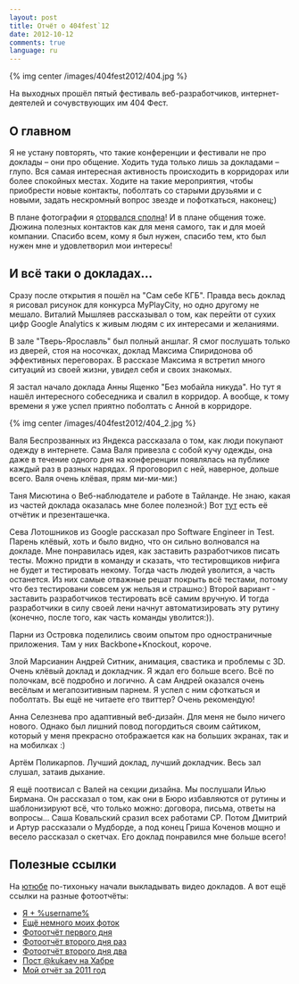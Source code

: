 ```yaml
---
layout: post
title: Отчёт о 404fest`12
date: 2012-10-12
comments: true
language: ru
---
```


{% img center /images/404fest2012/404.jpg %}

На выходных прошёл пятый фестиваль веб-разработчиков, интернет-деятелей и сочувствующих им 404 Фест.

## О главном

Я не устану повторять, что такие конференции и фестивали не про доклады – они про общение. Ходить туда только лишь за докладами – глупо. Вся самая интересная активность происходить в корридорах или более спокойных местах. Ходите на такие мероприятия, чтобы приобрести новые контакты, поболтать со старыми друзьями и с новыми, задать нескромный вопрос звезде и пофоткаться, наконец;)

В плане фотографии я [оторвался сполна](http://www.flickr.com/photos/stas_spiridonov/sets/72157631715033171/)! И в плане общения тоже. Дюжина полезных контактов как для меня самого, так и для моей компании. Спасибо всем, кому я был нужен, спасибо тем, кто был нужен мне и удовлетворил мои интересы!

## И всё таки о докладах...

Сразу после открытия я пошёл на "Сам себе КГБ". Правда весь доклад я рисовал рисунок для конкурса MyPlayCity, но одно другому не мешало. Виталий Мышляев рассказывал о том, как перейти от сухих цифр Google Analytics к живым людям с их интересами и желаниями.

В зале "Тверь-Ярославль" был полный аншлаг. Я смог послушать только из дверей, стоя на носочках, доклад Максима Спиридонова об эффективных переговорах. В рассказе Максима я встретил много ситуаций из своей жизни, увидел себя и своих знакомых.

Я застал начало доклада Анны Ященко "Без мобайла никуда". Но тут я нашёл интересного собеседника и свалил в корридор. А вообще, к тому времени я уже успел приятно поболтать с Анной в корридоре.

{% img center /images/404fest2012/404_2.jpg %}

Валя Беспрозванных из Яндекса рассказала о том, как люди покупают одежду в интернете. Сама Валя привезла с собой кучу одежды, она даже в течение одного дня на конференции появлялась на публике каждый раз в разных нарядах. Я проговорил с ней, наверное, дольше всего. Валя очень клёвая, прям ми-ми-ми:)

Таня Мисютина о Веб-наблюдателе и работе в Тайланде. Не знаю, какая из частей доклада оказалась мне более полезной:) Вот [тут](http://infotanka.ru/app/all/po-goryachim-sledam-404-festa/) есть её отчётик и презенташечка.

Сева Лотошников из Google рассказал про Software Engineer in Test. Парень клёвый, хоть и было видно, что он сильно волновался на докладе. Мне понравилась идея, как заставить разработчиков писать тесты. Можно придти в команду и сказать, что тестировщиков нифига не будет и тестировать некому. Тогда часть людей уволится, а часть останется. Из них самые отважные решат покрыть всё тестами, потому что без тестировани совсем уж нельзя и страшно:) Второй вариант - заставить разработчиков тестировать всё самим вручную. И тогда разработчики в силу своей лени начнут автоматизировать эту рутину (конечно, после того, как часть команды уволится:)).

Парни из Островка поделились своим опытом про одностраничные приложения. Там у них Backbone+Knockout, короче.

Злой Марсианин Андрей Ситник, анимация, свастика и проблемы с 3D. Очень клёвый доклад и докладчик. Я ждал его больше всего. Всё по полочкам, всё подробно и логично. А сам Андрей оказался очень весёлым и мегапозитивным парнем. Я успел с ним сфоткаться и поболтать. Вы ещё не читаете его твиттер? Очень рекомендую!

Анна Селезнева про адаптивный веб-дизайн. Для меня не было ничего нового. Однако был лишний повод погордиться своим сайтиком, который у меня прекрасно отображается как на больших экранах, так и на мобилках :)

Артём Поликарпов. Лучший доклад, лучший докладчик. Весь зал слушал, затаив дыхание.

Я ещё поотвисал с Валей на секции дизайна. Мы послушали Илью Бирмана. Он рассказал о том, как они в Бюро избавляются от рутины и шаблонизируют всё, что только можно: договора, письма, ответы на вопросы... Саша Ковальский сразил всех работами CP. Потом Дмитрий и Артур рассказали о Мудборде, а под конец Гриша Коченов мощно и весело рассказал о скетчах. Его доклад понравился мне больше всего!


## Полезные ссылки

На [ютюбе](http://www.youtube.com/user/404fest) по-тихоньку начали выкладывать видео докладов. А вот ещё ссылки на разные фотоотчёты:

* [Я + %username%](http://www.flickr.com/photos/stas_spiridonov/sets/72157631715033171/)
* [Ещё немного моих фоток](http://www.flickr.com/photos/stas_spiridonov/sets/72157631717976208/)
* [Фотоотчёт первого дня](http://designgu.ru/news/festival-laquo-404-raquo-v-2012-godu-fotootchyot-pervogo-dnya/)
* [Фотоотчёт второго дня раз](http://designgu.ru/news/festival-laquo-404-raquo-v-2012-godu-fotootchyot-vtorogo-dnya/)
* [Фотоотчёт второго дня два](http://www.facebook.com/media/set/?set=a.463722523672042.108443.201677993209831)
* [Пост @kukaev на Хабре](http://habrahabr.ru/post/153983/)
* [Мой отчёт за 2011 год](/2011/10/03/404fest/)

